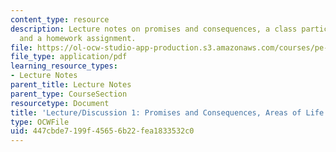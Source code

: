 ```yaml
---
content_type: resource
description: Lecture notes on promises and consequences, a class participation exercise,
  and a homework assignment.
file: https://ol-ocw-studio-app-production.s3.amazonaws.com/courses/pe-550-designing-your-life-spring-2009/447cbde7199f45656b22fea1833532c0_MITPE_550iap09_s09_lec01.pdf
file_type: application/pdf
learning_resource_types:
- Lecture Notes
parent_title: Lecture Notes
parent_type: CourseSection
resourcetype: Document
title: 'Lecture/Discussion 1: Promises and Consequences, Areas of Life'
type: OCWFile
uid: 447cbde7-199f-4565-6b22-fea1833532c0
---
```

